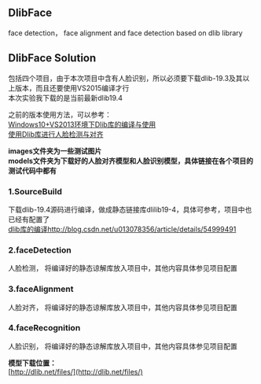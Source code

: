 ## DlibFace
face detection， face alignment and face detection based on dlib library

## DlibFace Solution   
包括四个项目，由于本次项目中含有人脸识别，所以必须要下载dlib-19.3及其以上版本，而且还要使用VS2015编译才行    
本次实验我下载的是当前最新dlib19.4   

之前的版本使用方法，可以参考：  
[Windows10+VS2013环境下Dlib库的编译与使用](http://blog.csdn.net/u013078356/article/details/54999491)  
[使用Dlib库进行人脸检测与对齐](http://blog.csdn.net/u013078356/article/details/54999592) 

**images文件夹为一些测试图片**   
**models文件夹为下载好的人脸对齐模型和人脸识别模型，具体链接在各个项目的测试代码中都有**  

### 1.SourceBuild  
下载dlib-19.4源码进行编译，做成静态链接库dlilib19-4，具体可参考，项目中也已经有配置了  
[dlib库的编译http://blog.csdn.net/u013078356/article/details/54999491](http://blog.csdn.net/u013078356/article/details/54999491)   

### 2.faceDetection  
 人脸检测， 将编译好的静态谅解库放入项目中，其他内容具体参见项目配置  
 
### 3.faceAlignment 
 人脸对齐， 将编译好的静态谅解库放入项目中，其他内容具体参见项目配置  
 
### 4.faceRecognition  
 人脸识别， 将编译好的静态谅解库放入项目中，其他内容具体参见项目配置   
 
 
**模型下载位置：**   
[http://dlib.net/files/](http://dlib.net/files/)
